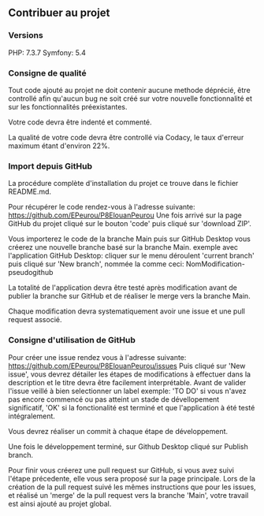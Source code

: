 ## Contribuer au projet

### Versions

PHP: 7.3.7
Symfony: 5.4

### Consigne de qualité

Tout code ajouté au projet ne doit contenir aucune methode déprécié, être controllé afin qu'aucun bug ne soit créé sur votre nouvelle fonctionnalité et sur les fonctionnalités préexistantes.

Votre code devra être indenté et commenté.

La qualité de votre code devra être controllé via Codacy, le taux d'erreur maximum étant d'environ 22%.

### Import depuis GitHub

La procédure complète d'installation du projet ce trouve dans le fichier README.md.

Pour récupérer le code rendez-vous à l'adresse suivante: https://github.com/EPeurou/P8ElouanPeurou
Une fois arrivé sur la page GitHub du projet cliqué sur le bouton 'code' puis cliqué sur 'download ZIP'.

Vous importerez le code de la branche Main puis sur GitHub Desktop vous créerez une nouvelle branche basé sur la branche Main.
exemple avec l'application GitHub Desktop: cliquer sur le menu déroulent 'current branch' puis cliqué sur 'New branch',
nommée la comme ceci: NomModification-pseudogithub

La totalité de l'application devra être testé après modification avant de publier la branche sur GitHub et de réaliser le merge vers la branche Main.

Chaque modification devra systematiquement avoir une issue et une pull request associé.

### Consigne d'utilisation de GitHub

Pour créer une issue rendez vous à l'adresse suivante: https://github.com/EPeurou/P8ElouanPeurou/issues
Puis cliqué sur 'New issue', vous devrez détailer les étapes de modifications à effectuer dans la description et le titre devra être facilement interprétable.
Avant de valider l'issue veillé à bien selectionner un label exemple: 'TO DO' si vous n'avez pas encore commencé ou pas atteint un stade de dévellopement significatif, 'OK' si la fonctionalité est terminé et que l'application à été testé intégralement.

Vous devrez réaliser un commit à chaque étape de développement.

Une fois le développement terminé, sur Github Desktop cliqué sur Publish branch.

Pour finir vous créerez une pull request sur GitHub, si vous avez suivi l'étape précedente, elle vous sera proposé sur la page principale.
Lors de la création de la pull request suivé les mêmes instructions que pour les issues, et réalisé un 'merge' de la pull request vers la branche 'Main', votre travail est ainsi ajouté au projet global.



